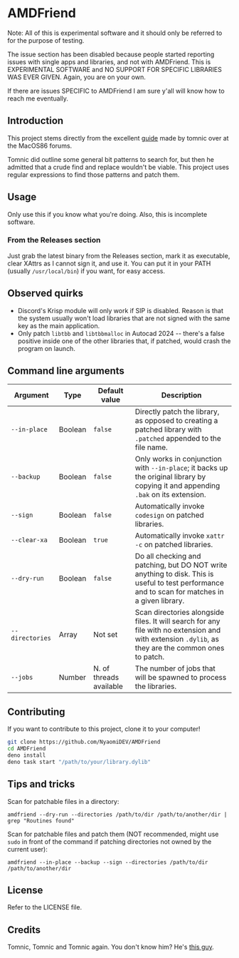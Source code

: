 # AMDFriend

Note: All of this is experimental software and it should only be referred to for the purpose of testing.

The issue section has been disabled because people started reporting issues with single apps and libraries, and not with AMDFriend. This is EXPERIMENTAL SOFTWARE and NO SUPPORT FOR SPECIFIC LIBRARIES WAS EVER GIVEN. Again, you are on your own.

If there are issues SPECIFIC to AMDFriend I am sure y'all will know how to reach me eventually.

## Introduction

This project stems directly from the excellent [guide](https://www.macos86.it/topic/5489-tutorial-for-patching-binaries-for-amd-hackintosh-compatibility/) made by tomnic over at the MacOS86 forums.

Tomnic did outline some general bit patterns to search for, but then he admitted that a crude find and replace wouldn't be viable. This project uses regular expressions to find those patterns and patch them.

## Usage

Only use this if you know what you're doing. Also, this is incomplete software.

### From the Releases section

Just grab the latest binary from the Releases section, mark it as executable, clear XAttrs as I cannot sign it, and use it. You can put it in your PATH (usually `/usr/local/bin`) if you want, for easy access.

## Observed quirks

- Discord's Krisp module will only work if SIP is disabled. Reason is that the system usually won't load libraries that are not signed with the same key as the main application.
- Only patch `libtbb` and `libtbbmalloc` in Autocad 2024 -- there's a false positive inside one of the other libraries that, if patched, would crash the program on launch.

## Command line arguments

|Argument|Type|Default value|Description|
|-|-|-|-|
|`--in-place`|Boolean|`false`|Directly patch the library, as opposed to creating a patched library with `.patched` appended to the file name.|
|`--backup`|Boolean|`false`|Only works in conjunction with `--in-place`; it backs up the original library by copying it and appending `.bak` on its extension.|
|`--sign`|Boolean|`false`|Automatically invoke `codesign` on patched libraries.|
|`--clear-xa`|Boolean|`true`|Automatically invoke `xattr -c` on patched libraries.|
|`--dry-run`|Boolean|`false`|Do all checking and patching, but DO NOT write anything to disk. This is useful to test performance and to scan for matches in a given library.|
|`--directories`|Array|Not set|Scan directories alongside files. It will search for any file with no extension and with extension `.dylib`, as they are the common ones to patch.|
|`--jobs`|Number|N. of threads available|The number of jobs that will be spawned to process the libraries.|

## Contributing

If you want to contribute to this project, clone it to your computer!

```sh
git clone https://github.com/NyaomiDEV/AMDFriend
cd AMDFriend
deno install
deno task start "/path/to/your/library.dylib"
```

## Tips and tricks

Scan for patchable files in a directory:
```
amdfriend --dry-run --directories /path/to/dir /path/to/another/dir | grep "Routines found"
```

Scan for patchable files and patch them (NOT recommended, might use `sudo` in front of the command if patching directories not owned by the current user):
```
amdfriend --in-place --backup --sign --directories /path/to/dir /path/to/another/dir
```

## License

Refer to the LICENSE file.

## Credits

Tomnic, Tomnic and Tomnic again. You don't know him? He's [this guy](https://www.macos86.it/profile/69-tomnic/).
